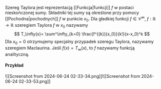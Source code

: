 Szereg Taylora jest reprezentacją [[Funkcja|funkcji]] $f$ w postaci nieskończonej sumy. Składniki tej sumy są określone przy pomocy [[Pochodna|pochodnych]] $f$ w punkcie $x_0$. 
Dla gładkiej funkcji $f\in\mathcal{C}^\infty$, $f:\mathbb{R}\to\mathbb{R}$ szeregiem Taylora $f$ w $x_0$ nazywamy
$$
T_\infty(x)=
\sum^\infty_{k=0}
\frac{f^{(k)}(x_0)}{k!}(x-x_0)^k
$$
Dla $x_0=0$ otrzymujemy specjalny przypadek szeregu Taylora, nazywamy szeregiem Maclaurina. Jeśli $f(x)=T_\infty (x)$, to $f$ nazywamy funkcją analityczną. 

#### Przykład
![[Screenshot from 2024-06-24 02-33-34.png]]![[Screenshot from 2024-06-24 02-33-53.png]]